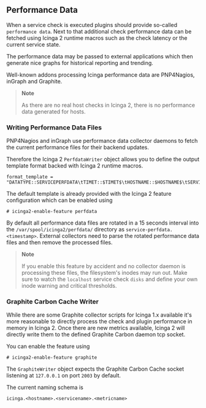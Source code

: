 ## Performance Data

When a service check is executed plugins should provide so-called
`performance data`. Next to that additional check performance data
can be fetched using Icinga 2 runtime macros such as the check latency
or the current service state.

The performance data may be passed to external applications which
then generate nice graphs for historical reporting and trending.

Well-known addons processing Icinga performance data are PNP4Nagios,
inGraph and Graphite.

> **Note**
>
> As there are no real host checks in Icinga 2, there is no performance
> data generated for hosts.

### Writing Performance Data Files

PNP4Nagios and inGraph use performance data collector daemons to fetch
the current performance files for their backend updates.

Therefore the Icinga 2 `PerfdataWriter` object allows you to define
the output template format backed with Icinga 2 runtime macros.

    format_template = "DATATYPE::SERVICEPERFDATA\tTIMET::$TIMET$\tHOSTNAME::$HOSTNAME$\tSERVICEDESC::$SERVICEDESC$\tSERVICEPERFDATA::$SERVICEPERFDATA$\tSERVICECHECKCOMMAND::$SERVICECHECKCOMMAND$\tHOSTSTATE::$HOSTSTATE$\tHOSTSTATETYPE::$HOSTSTATETYPE$\tSERVICESTATE::$SERVICESTATE$\tSERVICESTATETYPE::$SERVICESTATETYPE$",
    
The default template is already provided with the Icinga 2 feature configuration
which can be enabled using

    # icinga2-enable-feature perfdata

By default all performance data files are rotated in a 15 seconds interval into
the `/var/spool/icinga2/perfdata/` directory as `service-perfdata.<timestamp>`.
External collectors need to parse the rotated performance data files and then
remove the processed files.

> **Note**
>
> If you enable this feature by accident and no collector daemon is processing
> these files, the filesystem's inodes may run out. Make sure to watch the
> `localhost` service check `disks` and define your own inode warning
> and critical thresholds.


### Graphite Carbon Cache Writer

While there are some Graphite collector scripts for Icinga 1.x available it's
more reasonable to directly process the check and plugin performance in memory
in Icinga 2. Once there are new metrics available, Icinga 2 will directly
write them to the defined Graphite Carbon daemon tcp socket.

You can enable the feature using

    # icinga2-enable-feature graphite
    
The `GraphiteWriter` object expects the Graphite Carbon Cache socket listening
at `127.0.0.1` on port `2003` by default.

The current naming schema is

    icinga.<hostname>.<servicename>.<metricname>

